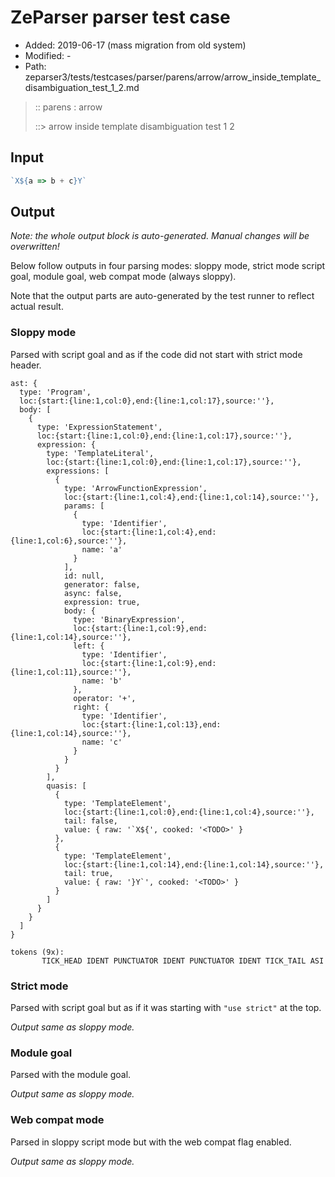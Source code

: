 # ZeParser parser test case

- Added: 2019-06-17 (mass migration from old system)
- Modified: -
- Path: zeparser3/tests/testcases/parser/parens/arrow/arrow_inside_template_disambiguation_test_1_2.md

> :: parens : arrow
>
> ::> arrow inside template disambiguation test 1 2

## Input

`````js
`X${a => b + c}Y`
`````

## Output

_Note: the whole output block is auto-generated. Manual changes will be overwritten!_

Below follow outputs in four parsing modes: sloppy mode, strict mode script goal, module goal, web compat mode (always sloppy).

Note that the output parts are auto-generated by the test runner to reflect actual result.

### Sloppy mode

Parsed with script goal and as if the code did not start with strict mode header.

`````
ast: {
  type: 'Program',
  loc:{start:{line:1,col:0},end:{line:1,col:17},source:''},
  body: [
    {
      type: 'ExpressionStatement',
      loc:{start:{line:1,col:0},end:{line:1,col:17},source:''},
      expression: {
        type: 'TemplateLiteral',
        loc:{start:{line:1,col:0},end:{line:1,col:17},source:''},
        expressions: [
          {
            type: 'ArrowFunctionExpression',
            loc:{start:{line:1,col:4},end:{line:1,col:14},source:''},
            params: [
              {
                type: 'Identifier',
                loc:{start:{line:1,col:4},end:{line:1,col:6},source:''},
                name: 'a'
              }
            ],
            id: null,
            generator: false,
            async: false,
            expression: true,
            body: {
              type: 'BinaryExpression',
              loc:{start:{line:1,col:9},end:{line:1,col:14},source:''},
              left: {
                type: 'Identifier',
                loc:{start:{line:1,col:9},end:{line:1,col:11},source:''},
                name: 'b'
              },
              operator: '+',
              right: {
                type: 'Identifier',
                loc:{start:{line:1,col:13},end:{line:1,col:14},source:''},
                name: 'c'
              }
            }
          }
        ],
        quasis: [
          {
            type: 'TemplateElement',
            loc:{start:{line:1,col:0},end:{line:1,col:4},source:''},
            tail: false,
            value: { raw: '`X${', cooked: '<TODO>' }
          },
          {
            type: 'TemplateElement',
            loc:{start:{line:1,col:14},end:{line:1,col:14},source:''},
            tail: true,
            value: { raw: '}Y`', cooked: '<TODO>' }
          }
        ]
      }
    }
  ]
}

tokens (9x):
       TICK_HEAD IDENT PUNCTUATOR IDENT PUNCTUATOR IDENT TICK_TAIL ASI
`````

### Strict mode

Parsed with script goal but as if it was starting with `"use strict"` at the top.

_Output same as sloppy mode._

### Module goal

Parsed with the module goal.

_Output same as sloppy mode._

### Web compat mode

Parsed in sloppy script mode but with the web compat flag enabled.

_Output same as sloppy mode._
